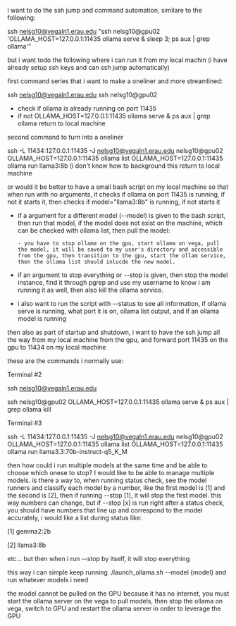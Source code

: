 i want to do the ssh jump and command automation, similare to the following:


ssh nelsg10@vegaln1.erau.edu "ssh nelsg10@gpu02 'OLLAMA_HOST=127.0.0.1:11435 ollama serve & sleep 3; ps aux | grep ollama'"


but i want todo the following where i can run it from my local machin (i have already setup ssh keys and can ssh jump automatically)

first command series that i want to make a oneliner and more streamlined:

ssh nelsg10@vegaln1.erau.edu
ssh nelsg10@gpu02
- check if ollama is already running on port 11435
- if not 
OLLAMA_HOST=127.0.0.1:11435 ollama serve &
ps aux | grep ollama
return to local machine

second command to turn into a oneliner

ssh -L 11434:127.0.0.1:11435 -J nelsg10@vegaln1.erau.edu nelsg10@gpu02
OLLAMA_HOST=127.0.0.1:11435 ollama list
OLLAMA_HOST=127.0.0.1:11435 ollama run llama3:8b (i don't know how to background this
return to local machine

or would it be better to have a small bash script on my local machine so that when run with no arguments, it checks if ollama on port 11435 is running, if not it starts it, then checks if model="llama3:8b" is running, if not starts it

- if a argument for a different model (--model) is given to the bash script, then run that model, if the model does not exist on the machine, which can be checked with ollama list, then pull the model:

      - you have to stop ollama on the gpu, start ollama on vega, pull the model, it will be saved to my user's directory and accessible from the gpu, then transition to the gpu, start the ollam service, then the ollama list should inlucde the new model.


- if an argument to stop everything or --stop is given, then stop the model instance, find it through pgrep and use my username to know i am running it as well, then also kill the ollama service. 


- i also want to run the script with --status to see all information, if ollama serve is running, what port it is on, ollama list output, and if an ollama model is running


then also as part of startup and shutdown, i want to have the ssh jump all the way from my local machine from the gpu, and forward port 11435 on the gpu to 11434 on my local machine 


these are the commands i normally use:

Terminal #2

ssh nelsg10@vegaln1.erau.edu
 
ssh nelsg10@gpu02
OLLAMA_HOST=127.0.0.1:11435 ollama serve &
ps aux | grep ollama
kill <PID>

Terminal #3

ssh -L 11434:127.0.0.1:11435 -J nelsg10@vegaln1.erau.edu nelsg10@gpu02
OLLAMA_HOST=127.0.0.1:11435 ollama list
OLLAMA_HOST=127.0.0.1:11435 ollama run llama3.3:70b-instruct-q5_K_M




then how could i run multiple models at the same time and be able to choose which onese to stop?
I would like to be able to manage multiple models. is there a way to, when running status check, see the model runners and classify each model by a number, like the first model is [1] and the second is [2], then if running --stop [1], it will stop the first model. this way numbers can change, but if --stop [x] is run right after a status check, you should have numbers that line up and correspond to the model accurately, i would like a list during status like:

[1] gemma2:2b

[2] llama3:8b

 etc... but then when i run --stop by itself, it will stop everything

this way i can simple keep running ./launch_ollama.sh --model {model} and run whatever models i need



the model cannot be pulled on the GPU because it has no internet, you must start the ollama server on the vega to pull models, then stop the ollama on vega, switch to GPU and restart the ollama server in order to leverage the GPU